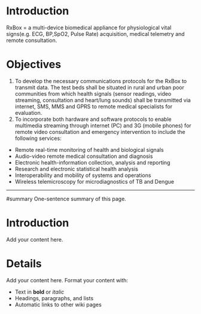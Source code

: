 # Introduction #

RxBox = a multi-device biomedical appliance for physiological vital signs(e.g. ECG, BP,SpO2, Pulse Rate) acquisition, medical telemetry and remote consultation.

# Objectives #
  1. To develop the necessary communications protocols for the RxBox to transmit data. The test beds shall be situated in rural and urban poor communities from which health signals (sensor readings, video streaming, consultation and heart/lung sounds) shall be transmitted via internet, SMS, MMS and GPRS to remote medical specialists for evaluation.
  1. To incorporate both hardware and software protocols to enable multimedia streaming through internet (PC) and 3G (mobile phones) for remote video consultation and emergency intervention to include the following services:

  * Remote real-time monitoring of health and biological signals
  * Audio-video remote medical consultation and diagnosis
  * Electronic health-information collection, analysis and reporting
  * Research and electronic statistical health analysis
  * Interoperability and mobility of systems and operations
  * Wireless telemicroscopy for microdiagnostics of TB and Dengue




---

#summary One-sentence summary of this page.

# Introduction #

Add your content here.


# Details #

Add your content here.  Format your content with:
  * Text in **bold** or _italic_
  * Headings, paragraphs, and lists
  * Automatic links to other wiki pages